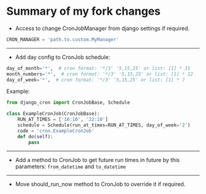 
Summary of my fork changes
=======================
- Access to change CronJobManager from django settings if required.

```python
CRON_MANAGER = 'path.to.custom.MyManager'
```

---
- Add day config to CronJob schedule:

```python
day_of_month='*',  # cron format: '*/3' '5,15,25' or list: [1] * 31
month_numbers='*',  # cron format: '*/3' '5,15,25' or list: [1] * 12
day_of_week='*',  # cron format: '*/3' '5,15,25' or list: [1] * 7
```

Example:
```python
from django_cron import CronJobBase, Schedule

class ExampleCronJob(CronJobBase):
    RUN_AT_TIMES = ['10:10', '22:10']
    schedule = Schedule(run_at_times=RUN_AT_TIMES, day_of_week='2')
    code = 'cron.ExampleCronJob'
    def do(self):
        pass

```

---
- Add a method to CronJob to get future run times in future by this parameters:
`from_datetime` and `to_datetime`

---
- Move should_run_now method to CronJob to override it if required.
